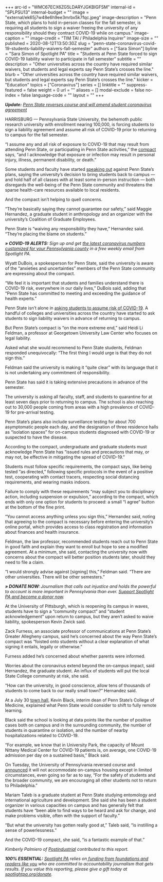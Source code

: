 +++
arc-id = "WMC67ECX6ZG5LDARYJGKBIGFSM"
internal-id = "SPLPSU13"
internal-budget = ""
image = "external/ek65j7w48e6h9ee3mrbx5k7fqc.jpeg"
image-description = "Penn State, which plans to hold in-person classes for the fall semester, is requiring all students to sign a waiver freeing the university of any responsibility should they contract COVID-19 while on campus."
image-caption = ""
image-credit = "TIM TAI / Philadelphia Inquirer"
image-size = ""
published = 2020-08-12T13:50:30Z
slug = "penn-state-coronavirus-covid-19-students-liability-waivers-fall-semester"
authors = ["Sara Simon"]
byline = "Sara Simon of Spotlight PA"
title = "Students at Penn State forced to sign COVID-19 liability waiver to participate in fall semester"
subtitle = ""
description = "Other universities across the country have required similar waivers, but students and legal experts say Penn State’s crosses the line."
blurb = "Other universities across the country have required similar waivers, but students and legal experts say Penn State’s crosses the line."
kicker = "Education"
topics = ["Coronavirus"]
series = []
linktitle = ""
suppress-featured = false
weight = 0
url = ""
aliases = []
modal-exclude = false
no-index = false
language-code = ""
layout = ""
+++

<b><i>Update:</b> <a href="https://lesspage.com/news/2020/08/penn-state-covid-coronavirus-liability-waiver-reverses-course/">Penn State reverses course and will amend student coronavirus agreement</a></i>

HARRISBURG — Pennsylvania State University, the behemoth public research university with enrollment nearing 100,000, is forcing students to sign a liability agreement and assume all risk of COVID-19 prior to returning to campus for the fall semester.

“I assume any and all risk of exposure to COVID-19 that may result from attending Penn State, or participating in Penn State activities,” the <a href="https://studentaffairs.psu.edu/sites/default/files/CovidCompact_Aug20.pdf">compact</a> says, “and I acknowledge that exposure or infection may result in personal injury, illness, permanent disability, or death.”

Some students and faculty have started <a href="https://www.collegian.psu.edu/news/campus/article_cdb5ba50-d1c2-11ea-b564-2fd86524c25e.html">speaking out</a> against Penn State’s plans, saying the university’s decision to bring students back to campus — and hold half of all classes with at least some in-person instruction — both disregards the well-being of the Penn State community and threatens the sparse health-care resources available to local residents.

And the compact isn’t helping to quell concerns.

“They’re basically saying they cannot guarantee our safety,” said Maggie Hernandez, a graduate student in anthropology and an organizer with the university’s Coalition of Graduate Employees.

Penn State is “waiving any responsibility they have,” Hernandez said. “They’re placing the blame on students.”

<i><b>» COVID-19 ALERTS:</b></i><i> Sign up and get </i><a href="https://lesspage.com/newsletters/covid/"><i>the latest coronavirus numbers customized for your Pennsylvania county</i></a><i> in a free weekly email from Spotlight PA.</i>

Wyatt DuBois, a spokesperson for Penn State, said the university is aware of the “anxieties and uncertainties” members of the Penn State community are expressing about the compact.

“We feel it is important that students and families understand there is COVID-19 risk, everywhere in our daily lives,” DuBois said, adding that “Penn State has committed to meeting and exceeding the guidance of health experts.”

Penn State isn’t alone in <a href="https://www.insidehighered.com/news/2020/08/03/students-asked-sign-liability-waivers-return-campus">asking students to assume risk of COVID-19</a>. A handful of colleges and universities across the country have started to ask students to sign liability waivers in advance of returning to campus.

But Penn State’s compact is “on the more extreme end,” said Heidi Li Feldman, a professor at Georgetown University Law Center who focuses on legal liability.

Asked what she would recommend to Penn State students, Feldman responded unequivocally: “The first thing I would urge is that they do not sign this.”

Feldman said the university is making it “quite clear” with its language that it is not undertaking any commitment of responsibility.

Penn State has said it is taking extensive precautions in advance of the semester.

The university is asking all faculty, staff, and students to quarantine for at least seven days prior to returning to campus. The school is also reaching out to 30,000 people coming from areas with a high prevalence of COVID-19 for pre-arrival testing.

Penn State’s plans also include surveillance testing for about 700 asymptomatic people each day, and the designation of three residence halls as “isolation spaces” for on-campus students diagnosed with COVID-19 or suspected to have the disease.

According to the compact, undergraduate and graduate students must acknowledge Penn State has “issued rules and precautions that may, or may not, be effective in mitigating the spread of COVID-19.”

Students must follow specific requirements, the compact says, like being tested “as directed,” following specific protocols in the event of a positive test, cooperating with contact tracers, respecting social distancing requirements, and wearing masks indoors.

Failure to comply with these requirements “may subject you to disciplinary action, including suspension or expulsion,” according to the compact, which ends with only one option for students to proceed: a small “I agree” button at the bottom of the fine print.

“You cannot access anything unless you sign this,” Hernandez said, noting that agreeing to the compact is necessary before entering the university’s online portal, which provides access to class registration and information about finances and health insurance.

Feldman, the law professor, recommended students reach out to Penn State in good faith and explain they want to enroll but hope to see a modified agreement. At a minimum, she said, contacting the university now with concerns about the compact will better position students later, should they need to file a claim.

“I would strongly advise against [signing] this,” Feldman said. “There are other universities. There will be other semesters.”

<i><b>» DONATE NOW: </b></i><i>Journalism that calls out injustice and holds the powerful to account is more important in Pennsylvania than ever. </i><a href="https://lesspage.com/donate/"><i>Support Spotlight PA and become a donor now</i></a><i>.</i>

At the University of Pittsburgh, which is reopening its campus in waves, students have to sign a “community compact” and “student acknowledgement” upon return to campus, but they aren’t asked to waive liability, spokesperson Kevin Zwick said.

Zack Furness, an associate professor of communications at Penn State’s Greater Allegheny campus, said he’s concerned about the way Penn State’s compact was “foisted onto students without a clear explanation of what signing it entails, legally or otherwise.”

Furness added he’s concerned about whether parents were informed.

Worries about the coronavirus extend beyond the on-campus impact, said Hernandez, the graduate student. An influx of students will put the local State College community at risk, she said.

“How can the university, in good conscience, allow tens of thousands of students to come back to our really small town?” Hernandez said.

At a July 30 <a href="https://www.youtube.com/watch?v=fctZncfbl3k">town hall</a>, Kevin Black, interim dean of Penn State’s College of Medicine, explained what Penn State would consider to shift to fully remote learning.

Black said the school is looking at data points like the number of positive cases both on campus and in the surrounding community, the number of students in quarantine or isolation, and the number of nearby hospitalizations related to COVID-19.

“For example, we know that in University Park, the capacity of Mount Nittany Medical Center for COVID-19 patients is, on average, one COVID-19 admission per day on a sustained basis,” Black said.

On Tuesday, the University of Pennsylvania reversed course and <a href="https://fall-2020-planning.upenn.edu/announcement/revision-fall-semester-plans-regarding-campus-housing-tuition-and-fees">announced</a> it will not accommodate on-campus housing except in limited circumstances, even going so far as to say, “For the safety of students and the broader community, we are encouraging all other students not to return to Philadelphia.”

Mariam Taleb is a graduate student at Penn State studying entomology and international agriculture and development. She said she has been a student organizer in various capacities on campus and has generally felt that students have “been able to find ways to be heard and ask for change, and make problems visible, often with the support of faculty.”

“But what the university has gotten really good at,” Taleb said, “is instilling a sense of powerlessness.”

And the COVID-19 compact, she said, “is a fantastic example of that.”

<i>Kimberly Palmiero of </i><a href="https://postindustrial.com/"><i>Postindustrial</i></a><i> contributed to this report.</i>

<i><b>100% ESSENTIAL:</b></i> <a href="https://lesspage.com/"><i>Spotlight PA</i></a><i> relies on</i><a href="https://lesspage.com/support/"><i> funding from foundations and readers like you</i></a><i> who are committed to accountability journalism that gets results. If you value this reporting, please give a gift today at </i><a href="http://spotlightpa.org/donate/"><i>spotlightpa.org/donate</i></a><i>.</i>
